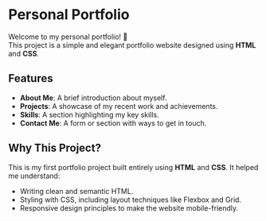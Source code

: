 # Personal Portfolio

Welcome to my personal portfolio! 🚀  
This project is a simple and elegant portfolio website designed using **HTML** and **CSS**.  

## Features

- **About Me**: A brief introduction about myself.  
- **Projects**: A showcase of my recent work and achievements.  
- **Skills**: A section highlighting my key skills.  
- **Contact Me**: A form or section with ways to get in touch.  

## Why This Project?

This is my first portfolio project built entirely using **HTML** and **CSS**. It helped me understand:  
- Writing clean and semantic HTML.  
- Styling with CSS, including layout techniques like Flexbox and Grid.  
- Responsive design principles to make the website mobile-friendly.  

